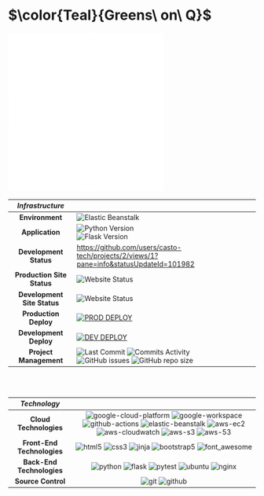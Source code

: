 # $\color{Teal}{Greens\ on\ Q}$


![Greens on Q](./static/logo/_White_logo_no_background.png)

 | **_Infrastructure_** | |
 |:-:|:-|
 | **Environment** | ![Elastic Beanstalk](https://img.shields.io/badge/AWS-Elastic%20Beanstalk-success?logo=amazonwebservices) |
 | **Application** | ![Python Version](https://img.shields.io/badge/python-v3.12-blue.svg?logo=python&logoColor=FFD43B) <br> ![Flask Version](https://img.shields.io/badge/Flask-v3.0.3-blue.svg?logo=Flask)  |
 | **Development Status** | https://github.com/users/casto-tech/projects/2/views/1?pane=info&statusUpdateId=101982 |
 | **Production Site Status** |  ![Website Status](https://img.shields.io/website?url=https://greensonq.com&up_message=Online&down_message=Offline&cacheSeconds=30&label=greensonq.com) |
 | **Development Site Status** |  ![Website Status](https://img.shields.io/website?url=http://dev.greensona.com&up_message=Online&down_message=Offline&cacheSeconds=30&label=dev.greensonq.com) |
 | **Production Deploy** | [![PROD DEPLOY](https://github.com/casto-tech/GoQ/actions/workflows/p-prod-deploy.yml/badge.svg)](https://github.com/casto-tech/GoQ/actions/workflows/p-prod-deploy.yml) |
 | **Development Deploy** | [![DEV DEPLOY](https://github.com/casto-tech/GoQ/actions/workflows/dev-deploy.yml/badge.svg)](https://github.com/casto-tech/GoQ/actions/workflows/dev-deploy.yml) |
 | **Project Management** | ![Last Commit](https://img.shields.io/github/last-commit/casto-tech/GoQ.svg?logo=git) ![Commits Activity](https://img.shields.io/github/commit-activity/y/casto-tech/GoQ.svg?logo=git)<br> ![GitHub issues](https://img.shields.io/github/issues/casto-tech/GoQ?logo=git) ![GitHub repo size](https://img.shields.io/github/repo-size/casto-tech/GoQ.svg?logo=git)  |

<br>
<br>

| **_Technology_** |    |
| :--------------:|:---:|
| **Cloud Technologies** | ![google-cloud-platform](https://img.shields.io/badge/-Google_Cloud_Platform-4285F4?style=flat-square&logo=google-cloud&logoColor=FF7143) ![google-workspace](https://img.shields.io/badge/-Google_Workspace-4285F4?style=flat-square&logo=google&logoColor=FF7143)  ![github-actions](https://img.shields.io/badge/-Github_Actions-2088FF?style=flat-square&logo=github-actions&logoColor=white) ![elastic-beanstalk](https://img.shields.io/badge/-Elastic%20Beanstalk-232f3e?style=flat-square&logo=amazonsimpleemailservice&logoColor=FF9900) ![aws-ec2](https://img.shields.io/badge/-Amazon%20EC2-232f3e?style=flat-square&logo=amazon-ec2&logoColor=FF9900) ![aws-cloudwatch](https://img.shields.io/badge/-Cloudwatch-232f3e?style=flat-square&logo=amazon-cloudwatch&logoColor=FF9900) ![aws-s3](https://img.shields.io/badge/-Amazon%20S3-232f3e?style=flat-square&logo=amazon-s3&logoColor=FF9900) ![aws-53](https://img.shields.io/badge/-Route%2053-232f3e?style=flat-square&logo=amazon-route-53&logoColor=FF9900) |  
| **Front-End Technologies**       | ![html5](https://img.shields.io/badge/-HTML5-ffffff?style=flat-square&logo=html5&logoColor=orange) ![css3](https://img.shields.io/badge/-CSS3-ffffff?style=flat-square&logo=css3&logoColor=blue) ![jinja](https://img.shields.io/badge/-Jinja-ffffff?style=flat-square&logo=jinja&logoColor=red) ![bootstrap5](https://img.shields.io/badge/-Bootstrap5-ffffff?style=flat-square&logo=bootstrap&logoColor=purple) ![font_awesome](https://img.shields.io/badge/-FontAwesome-1a73e8?style=flat-square&logo=fontawesome&logoColor=white) |
| **Back-End Technologies**         | ![python](https://img.shields.io/badge/-Python-4584b6?style=flat-square&logo=python&logoColor=ffde57) ![flask](https://img.shields.io/badge/-Flask-ffffff?style=flat-square&logo=flask&logoColor=black) ![pytest](https://img.shields.io/badge/-Pytest-1a73e8?style=flat-square&logo=pytest&logoColor=white) ![ubuntu](https://img.shields.io/badge/-Ubuntu-E95420?style=flat-square&logo=ubuntu&logoColor=06051F) ![nginx](https://img.shields.io/badge/-Nginx-009900?style=flat-square&logo=nginx&logoColor=06051F)  |
| **Source Control**  | ![git](https://img.shields.io/badge/-Git-F05032?style=flat-square&logo=git&logoColor=white) ![github](https://img.shields.io/badge/-Github-CC6042?style=flat-square&logo=github&logoColor=white) |



